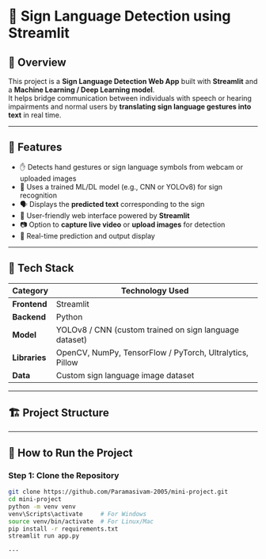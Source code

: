 # 🧠 Sign Language Detection using Streamlit

## 📘 Overview
This project is a **Sign Language Detection Web App** built with **Streamlit** and a **Machine Learning / Deep Learning model**.  
It helps bridge communication between individuals with speech or hearing impairments and normal users by **translating sign language gestures into text** in real time.

---

## 🎯 Features
- ✋ Detects hand gestures or sign language symbols from webcam or uploaded images  
- 🧩 Uses a trained ML/DL model (e.g., CNN or YOLOv8) for sign recognition  
- 🗣️ Displays the **predicted text** corresponding to the sign  
- 💬 User-friendly web interface powered by **Streamlit**  
- 📷 Option to **capture live video** or **upload images** for detection  
- 🔁 Real-time prediction and output display  

---

## 🧰 Tech Stack
| Category     | Technology Used |
|--------------|----------------|
| **Frontend** | Streamlit |
| **Backend**  | Python |
| **Model**    | YOLOv8 / CNN (custom trained on sign language dataset) |
| **Libraries** | OpenCV, NumPy, TensorFlow / PyTorch, Ultralytics, Pillow |
| **Data**     | Custom sign language image dataset |

---

## 🏗️ Project Structure

---

## 🚀 How to Run the Project

### Step 1: Clone the Repository
```bash
git clone https://github.com/Paramasivam-2005/mini-project.git
cd mini-project
python -m venv venv
venv\Scripts\activate     # For Windows
source venv/bin/activate  # For Linux/Mac
pip install -r requirements.txt
streamlit run app.py

---



